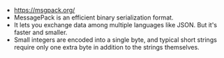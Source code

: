 - https://msgpack.org/
- MessagePack is an efficient binary serialization format.
- It lets you  exchange data among multiple languages like JSON. But it's faster and 
  smaller.
- Small integers are encoded into a single byte, and typical short strings require only one extra byte in addition to the strings themselves.
